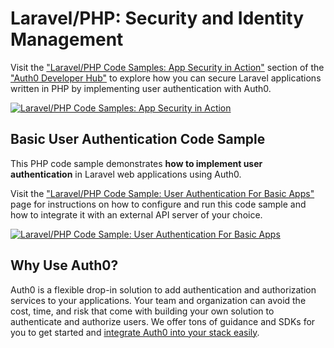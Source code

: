 # Laravel/PHP: Security and Identity Management

Visit the ["Laravel/PHP Code Samples: App Security in Action"](https://auth0.com/developers/hub/code-samples/web-app/laravel-php) section of the ["Auth0 Developer Hub"](https://auth0.com/developers/hub) to explore how you can secure Laravel applications written in PHP by implementing user authentication with Auth0.

[![Laravel/PHP Code Samples: App Security in Action](https://cdn.auth0.com/blog/hub/code-samples/web-app/laravel-php.png)](https://auth0.com/developers/hub/code-samples/web-app/laravel-php)
  
## Basic User Authentication Code Sample

This PHP code sample demonstrates **how to implement user authentication** in Laravel web applications using Auth0.

Visit the ["Laravel/PHP Code Sample: User Authentication For Basic Apps"](https://auth0.com/developers/hub/code-samples/web-app/laravel-php/basic-authentication) page for instructions on how to configure and run this code sample and how to integrate it with an external API server of your choice.

[![Laravel/PHP Code Sample: User Authentication For Basic Apps](https://cdn.auth0.com/blog/hub/code-samples/web-app/laravel-php/basic-authentication.png)](https://auth0.com/developers/hub/code-samples/web-app/laravel-php/basic-authentication)



## Why Use Auth0?

Auth0 is a flexible drop-in solution to add authentication and authorization services to your applications. Your team and organization can avoid the cost, time, and risk that come with building your own solution to authenticate and authorize users. We offer tons of guidance and SDKs for you to get started and [integrate Auth0 into your stack easily](https://auth0.com/developers/hub/code-samples/full-stack).